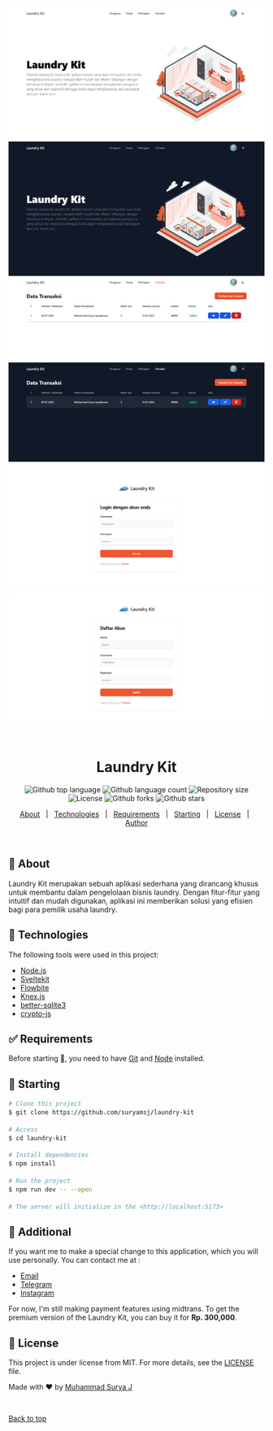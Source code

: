 <div align="center" id="top"> 
  <img src="./screenshot/ss.png" alt="Laundry Kit" />
  <img src="./screenshot/ss-login.png" alt="Laundry Kit - Login" />
  <img src="./screenshot/ss-register.png" alt="Laundry Kit - Register" />

  &#xa0;

  <!-- <a href="https://laundrykit.netlify.app">Demo</a> -->
</div>

<h1 align="center">Laundry Kit</h1>

<p align="center">
  <img alt="Github top language" src="https://img.shields.io/github/languages/top/suryamsj/laundry-kit?color=56BEB8">

  <img alt="Github language count" src="https://img.shields.io/github/languages/count/suryamsj/laundry-kit?color=56BEB8">

  <img alt="Repository size" src="https://img.shields.io/github/repo-size/suryamsj/laundry-kit?color=56BEB8">

  <img alt="License" src="https://img.shields.io/github/license/suryamsj/laundry-kit?color=56BEB8">

  <img alt="Github forks" src="https://img.shields.io/github/forks/suryamsj/laundry-kit?color=56BEB8" />

  <img alt="Github stars" src="https://img.shields.io/github/stars/suryamsj/laundry-kit?color=56BEB8" />
</p>

<!-- Status -->

<!-- <h4 align="center"> 
	🚧  Laundry Kit 🚀 Under construction...  🚧
</h4> 

<hr> -->

<p align="center">
  <a href="#dart-about">About</a> &#xa0; | &#xa0; 
  <a href="#rocket-technologies">Technologies</a> &#xa0; | &#xa0;
  <a href="#white_check_mark-requirements">Requirements</a> &#xa0; | &#xa0;
  <a href="#checkered_flag-starting">Starting</a> &#xa0; | &#xa0;
  <a href="#memo-license">License</a> &#xa0; | &#xa0;
  <a href="https://github.com/suryamsj" target="_blank">Author</a>
</p>

<br>

## :dart: About ##

Laundry Kit merupakan sebuah aplikasi sederhana yang dirancang khusus untuk membantu dalam pengelolaan bisnis laundry. Dengan fitur-fitur yang intuitif dan mudah digunakan, aplikasi ini memberikan solusi yang efisien bagi para pemilik usaha laundry.

## :rocket: Technologies ##

The following tools were used in this project:

- [Node.js](https://nodejs.org/en/)
- [Sveltekit](https://kit.svelte.dev/)
- [Flowbite](https://flowbite-svelte.com/)
- [Knex.js](https://knexjs.org/)
- [better-sqlite3](https://github.com/WiseLibs/better-sqlite3)
- [crypto-js](https://github.com/brix/crypto-js)

## :white_check_mark: Requirements ##

Before starting :checkered_flag:, you need to have [Git](https://git-scm.com) and [Node](https://nodejs.org/en/) installed.

## :checkered_flag: Starting ##

```bash
# Clone this project
$ git clone https://github.com/suryamsj/laundry-kit

# Access
$ cd laundry-kit

# Install dependencies
$ npm install

# Run the project
$ npm run dev -- --open

# The server will initialize in the <http://localhost:5173>
```
## :memo: Additional ##

If you want me to make a special change to this application, which you will use personally. You can contact me at :
- [Email](mailto:msurya672@gmail.com)
- [Telegram](https://t.me/ciiciocii)
- [Instagram](https://instagram.com/suryaaamsj)

For now, I'm still making payment features using midtrans. To get the premium version of the Laundry Kit, you can buy it for **Rp. 300,000**.

## :memo: License ##

This project is under license from MIT. For more details, see the [LICENSE](LICENSE.md) file.


Made with :heart: by <a href="https://github.com/suryamsj" target="_blank">Muhammad Surya J</a>

&#xa0;

<a href="#top">Back to top</a>
